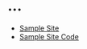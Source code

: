 # ...

- [Sample Site](https://iamssen.github.io/react-reflow)
- [Sample Site Code](https://github.com/iamssen/react-reflow/tree/gh-pages-master)